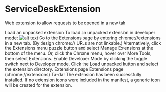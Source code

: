 # ServiceDeskExtension
Web extension to allow requests to be opened in a new tab



Load an unpacked extension
To load an unpacked extension in developer mode:
![alt text](http://url/to/img.png](https://developer.chrome.com/static/docs/extensions/get-started/tutorial/hello-world/image/extensions-page-e0d64d89a6acf_856.png))
Go to the Extensions page by entering chrome://extensions in a new tab. (By design chrome:// URLs are not linkable.)
Alternatively, click the Extensions menu puzzle button and select Manage Extensions at the bottom of the menu.
Or, click the Chrome menu, hover over More Tools, then select Extensions.
Enable Developer Mode by clicking the toggle switch next to Developer mode.
Click the Load unpacked button and select the extension directory.
Extensions page
Extensions page (chrome://extensions)
Ta-da! The extension has been successfully installed. If no extension icons were included in the manifest, a generic icon will be created for the extension.
